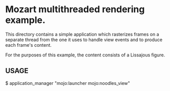# Mozart multithreaded rendering example.

This directory contains a simple application which rasterizes frames on
a separate thread from the one it uses to handle view events and to produce
each frame's content.

For the purposes of this example, the content consists of a Lissajous figure.

## USAGE

  $ application_manager "mojo:launcher mojo:noodles_view"
